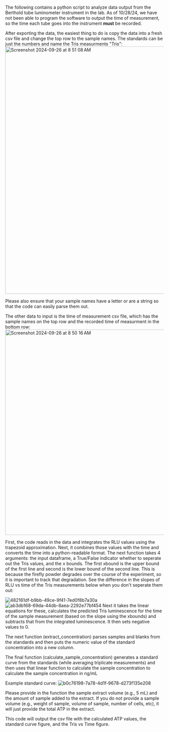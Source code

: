The following contains a python script to analyze data output from the Berthold tube luminometer instrument in the lab. 
As of 10/28/24, we have not been able to program the software to output the time of measurement, so the time each tube goes into the instrument **must** be recorded. 

After exporting the data, the easiest thing to do is copy the data into a fresh csv file and change the top row to the sample names. The standards can be just the numbers and name the Tris measurments "Tris": 
<img width="784" alt="Screenshot 2024-09-26 at 8 51 08 AM" src="https://github.com/user-attachments/assets/1963d83f-f545-4f4e-9174-6f032fda9309">

Please also ensure that your sample names have a letter or are a string so that the code can easily parse them out. 

The other data to input is the time of measurement csv file, which has the sample names on the top row and the recorded time of measurment in the bottom row: 
<img width="651" alt="Screenshot 2024-09-26 at 8 50 16 AM" src="https://github.com/user-attachments/assets/f71e6c28-450e-4df4-a03b-fed245855158">

First, the code reads in the data and integrates the RLU values using the trapezoid approximation. Next, it combines those values with the time and converts the time into a python-readable format. 
The next function takes 4 arguments: the input dataframe, a True/False indicator whether to seperate out the Tris values, and the x bounds. The first xbound is the upper bound of the first line and second is the lower bound of the second line. 
This is because the firefly powder degrades over the course of the experiment, so it is important to track that degradation. See the difference in the slopes of RLU vs time of the Tris measurements below when you don't seperate them out: 

![482161df-b9bb-49ce-9f41-7ed0f8b7a30a](https://github.com/user-attachments/assets/1b39257e-2810-44b9-b93b-4b4996a6c76c)
![ab3db168-69da-44db-8aea-2292e77bf454](https://github.com/user-attachments/assets/e6af0e05-c0e2-4306-8133-c03bfdd18647)
Next it takes the linear equations for these, calculates the predicted Tris luminescence for the time of the sample measurement (based on the slope using the xbounds) and subtracts that from the integrated luminescence. It then sets negative values to 0. 

The next function (extract_concentration) parses samples and blanks from the standards and then puts the numeric value of the standard concentration into a new column. 

The final function (calculate_sample_concentration) generates a standard curve from the standards (while averaging triplicate measurements) and then uses that linear function to calculate the sample concentration to calculate the sample concentration in ng/mL

Example standard curve: 
![b0c76198-7a78-4d1f-9678-d273f135e208](https://github.com/user-attachments/assets/70dff8dc-c51d-4bae-acfa-5cae3e23dc63)


Please provide in the function the sample extract volume (e.g., 5 mL) and the amount of sample added to the extract. If you do not provide a sample volume (e.g., weight of sample, volume of sample, number of cells, etc), it will just provide the total ATP in the extract. 

This code will output the csv file with the calculated ATP values, the standard curve figure, and the Tris vs Time figure. 
